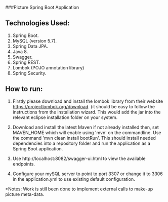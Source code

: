 ###Picture Spring Boot Application
## Technologies Used:
1. Spring Boot.
2. MySQL (version 5.7).
3. Spring Data JPA.
4. Java 8.
5. Swagger.
6. Spring REST.
7. Lombok (POJO annotation library)
8. Spring Security.

## How to run:
1. Firstly please download and install the lombok library from their website https://projectlombok.org/download. (it should be easy to follow the instructions from the installation wizard. This would add the jar into the relevant eclipse installation folder on your system.

2. Download and install the latest Maven if not already installed then, set MAVEN_HOME which will enable using 'mvn' on the commandline. Use the command 'mvn clean install bootRun'. This should install needed dependencies into a repository folder and run the application as a Spring Boot application.
3. Use http://localhost:8082/swagger-ui.html to view the available endpoints.
4. Configure your mySQL server to point to port 3307 or change it to 3306 in the application.yml to use existing default configuration.

*Notes:
Work is still been done to implement external calls to make-up picture meta-data.
